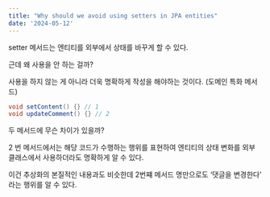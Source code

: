 ```yaml
---
title: "Why should we avoid using setters in JPA entities"
date: '2024-05-12'
---
```


setter 메서드는 엔티티를 외부에서 상태를 바꾸게 할 수 있다.

근데 왜 사용을 안 하는 걸까?

사용을 하지 않는 게 아니라 더욱 명확하게 작성을 해야하는 것이다. (도메인 특화 메서드)

```java
void setContent() {} // 1
void updateComment() {} // 2
```

두 메서드에 무슨 차이가 있을까? 

2 번 메서드에서는 해당 코드가 수행하는 행위를 표현하여 엔티티의 상태 변화를 외부 클래스에서 사용하더라도 명확하게 알 수 있다. 

이건 추상화의 본질적인 내용과도 비슷한데 2번쨰 메서드 명만으로도 ‘댓글을 변경한다’ 라는 행위를 알 수 있다.